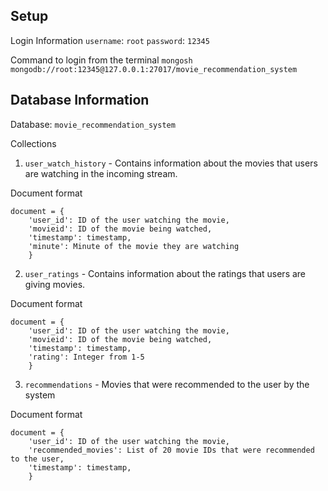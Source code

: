 ## Setup

Login Information
`username`: `root`
`password`: `12345`

Command to login from the terminal
`mongosh mongodb://root:12345@127.0.0.1:27017/movie_recommendation_system`

## Database Information
Database: `movie_recommendation_system`

Collections
1. `user_watch_history` - Contains information about the movies that users are watching in the incoming stream.

Document format
```
document = {
    'user_id': ID of the user watching the movie,
    'movieid': ID of the movie being watched,
    'timestamp': timestamp,
    'minute': Minute of the movie they are watching
    }
```
2. `user_ratings` - Contains information about the ratings that users are giving movies.

Document format
```
document = {
    'user_id': ID of the user watching the movie,
    'movieid': ID of the movie being watched,
    'timestamp': timestamp,
    'rating': Integer from 1-5
    }
```
    
3. `recommendations` - Movies that were recommended to the user by the system

Document format
```
document = {
    'user_id': ID of the user watching the movie,
    'recommended_movies': List of 20 movie IDs that were recommended to the user,
    'timestamp': timestamp,
    }
```
